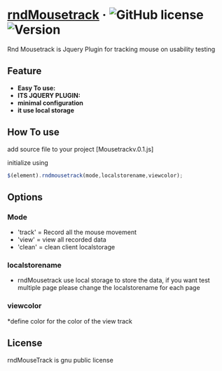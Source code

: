 # [rndMousetrack](https://randasyf.com/) &middot; ![GitHub license](https://img.shields.io/badge/License-GNU%20V.3-blue) ![Version](https://img.shields.io/badge/Version-V%200.0.1-red)

Rnd Mousetrack is Jquery Plugin for tracking mouse on usability testing
## Feature
* **Easy To use:**
* **ITS JQUERY PLUGIN:**
* **minimal configuration**
* **it use local storage**

## How To use 
add source file to your project [Mousetrackv.0.1.js]

initialize using 
```js
$(element).rndmousetrack(mode,localstorename,viewcolor);
```
## Options

### Mode
* 'track' = Record all the mouse movement
* 'view' = view all recorded data
* 'clean' = clean client localstorage

### localstorename
* rndMousetrack use local storage to store the data, if you want test multiple page please change the localstorename for each page

### viewcolor
*define color for the color of the view track

## License
rndMouseTrack is gnu public license

